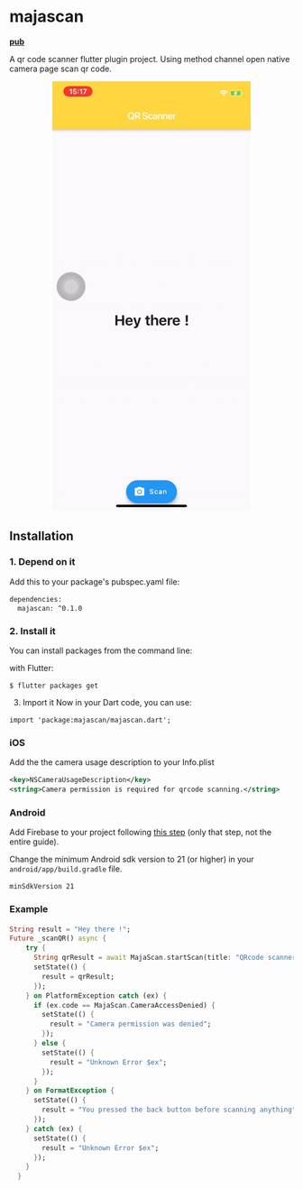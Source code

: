 # majascan
**[pub](https://pub.dev/packages/majascan)**

A qr code scanner flutter plugin project.
Using method channel open native camera page scan qr code.

<p align="center">
  <img src="/screenshot_ios.gif">
</p>

## Installation

### 1. Depend on it
Add this to your package's pubspec.yaml file:

```
dependencies:
  majascan: ^0.1.0
```

### 2. Install it
You can install packages from the command line:

with Flutter:
```
$ flutter packages get
```

3. Import it
Now in your Dart code, you can use:

```
import 'package:majascan/majascan.dart';
```

### iOS

Add the the camera usage description to your Info.plist

```xml
<key>NSCameraUsageDescription</key>
<string>Camera permission is required for qrcode scanning.</string>
```

### Android

Add Firebase to your project following [this step](https://codelabs.developers.google.com/codelabs/flutter-firebase/#5) (only that step, not the entire guide).

Change the minimum Android sdk version to 21 (or higher) in your `android/app/build.gradle` file.

```
minSdkVersion 21
```

### Example

```dart
String result = "Hey there !";
Future _scanQR() async {
    try {
      String qrResult = await MajaScan.startScan(title: "QRcode scanner");
      setState(() {
        result = qrResult;
      });
    } on PlatformException catch (ex) {
      if (ex.code == MajaScan.CameraAccessDenied) {
        setState(() {
          result = "Camera permission was denied";
        });
      } else {
        setState(() {
          result = "Unknown Error $ex";
        });
      }
    } on FormatException {
      setState(() {
        result = "You pressed the back button before scanning anything";
      });
    } catch (ex) {
      setState(() {
        result = "Unknown Error $ex";
      });
    }
  }
```


